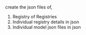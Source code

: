 create the json files of,
1. Registry of Registries
2. Individual registry details in json
3. Individual model json files in json